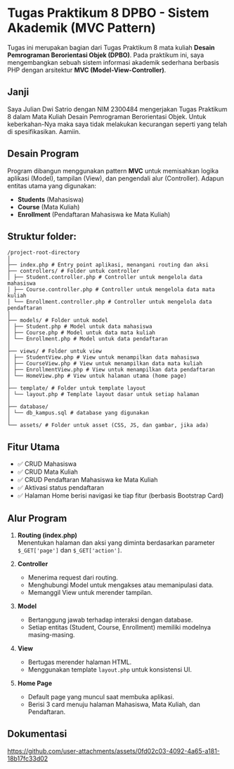 # Tugas Praktikum 8 DPBO - Sistem Akademik (MVC Pattern)

Tugas ini merupakan bagian dari Tugas Praktikum 8 mata kuliah **Desain Pemrograman Berorientasi Objek (DPBO)**. Pada praktikum ini, saya mengembangkan sebuah sistem informasi akademik sederhana berbasis PHP dengan arsitektur **MVC (Model-View-Controller)**.

## Janji

Saya Julian Dwi Satrio dengan NIM 2300484 mengerjakan Tugas Praktikum 8 dalam Mata Kuliah Desain Pemrograman Berorientasi Objek. Untuk keberkahan-Nya maka saya tidak melakukan kecurangan seperti yang telah di spesifikasikan. Aamiin.

## Desain Program

Program dibangun menggunakan pattern **MVC** untuk memisahkan logika aplikasi (Model), tampilan (View), dan pengendali alur (Controller). Adapun entitas utama yang digunakan:

- **Students** (Mahasiswa)
- **Course** (Mata Kuliah)
- **Enrollment** (Pendaftaran Mahasiswa ke Mata Kuliah)

## Struktur folder:
```
/project-root-directory
│
├── index.php # Entry point aplikasi, menangani routing dan aksi
├── controllers/ # Folder untuk controller
│ ├── Student.controller.php # Controller untuk mengelola data mahasiswa
│ ├── Course.controller.php # Controller untuk mengelola data mata kuliah
│ └── Enrollment.controller.php # Controller untuk mengelola data pendaftaran
│
├── models/ # Folder untuk model
│ ├── Student.php # Model untuk data mahasiswa
│ ├── Course.php # Model untuk data mata kuliah
│ └── Enrollment.php # Model untuk data pendaftaran
│
├── views/ # Folder untuk view
│ ├── StudentView.php # View untuk menampilkan data mahasiswa
│ ├── CourseView.php # View untuk menampilkan data mata kuliah
│ ├── EnrollmentView.php # View untuk menampilkan data pendaftaran
│ └── HomeView.php # View untuk halaman utama (home page)
│
├── template/ # Folder untuk template layout
│ └── layout.php # Template layout dasar untuk setiap halaman
│
├── database/
│ └── db_kampus.sql # database yang digunakan
│
└── assets/ # Folder untuk asset (CSS, JS, dan gambar, jika ada)
```

## Fitur Utama

- ✅ CRUD Mahasiswa
- ✅ CRUD Mata Kuliah
- ✅ CRUD Pendaftaran Mahasiswa ke Mata Kuliah
- ✅ Aktivasi status pendaftaran
- ✅ Halaman Home berisi navigasi ke tiap fitur (berbasis Bootstrap Card)

## Alur Program

1. **Routing (index.php)**  
   Menentukan halaman dan aksi yang diminta berdasarkan parameter `$_GET['page']` dan `$_GET['action']`.

2. **Controller**
   - Menerima request dari routing.
   - Menghubungi Model untuk mengakses atau memanipulasi data.
   - Memanggil View untuk merender tampilan.

3. **Model**
   - Bertanggung jawab terhadap interaksi dengan database.
   - Setiap entitas (Student, Course, Enrollment) memiliki modelnya masing-masing.

4. **View**
   - Bertugas merender halaman HTML.
   - Menggunakan template `layout.php` untuk konsistensi UI.

5. **Home Page**
   - Default page yang muncul saat membuka aplikasi.
   - Berisi 3 card menuju halaman Mahasiswa, Mata Kuliah, dan Pendaftaran.

## Dokumentasi 


https://github.com/user-attachments/assets/0fd02c03-4092-4a65-a181-18b17fc33d02

